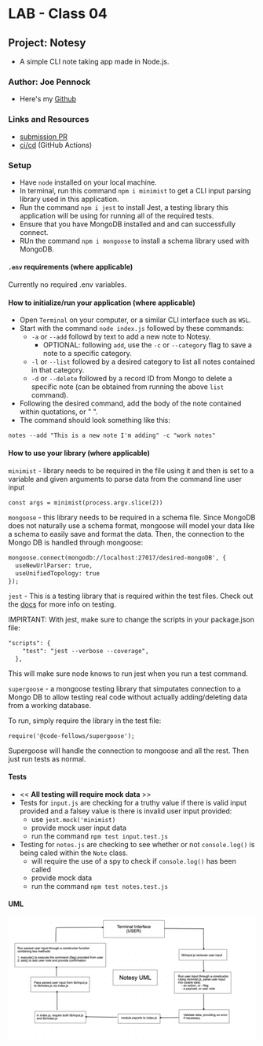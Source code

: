 # LAB - Class 04

## Project: Notesy

- A simple CLI note taking app made in Node.js.

### Author: Joe Pennock

- Here's my [Github](https://github.com/penjoe)

### Links and Resources

- [submission PR](https://github.com/joepennock-401-advanced-javascript/notesy/pull/6)
- [ci/cd](https://github.com/joepennock-401-advanced-javascript/notesy/actions) (GitHub Actions)

### Setup

- Have `node` installed on your local machine.
- In terminal, run this command `npm i minimist` to get a CLI input parsing library used in this application.
- Run the command `npm i jest` to install Jest, a testing library this application will be using for running all of the required tests.
-  Ensure that you have MongoDB installed and and can successfully connect.
- RUn the command `npm i mongoose` to install a schema library used with MongoDB.

#### `.env` requirements (where applicable)

Currently no required .env variables.

#### How to initialize/run your application (where applicable)

- Open `Terminal` on your computer, or a similar CLI interface such as `WSL`.
- Start with the command `node index.js` followed by these commands:
  - `-a` or `--add` followd by text to add a new note to Notesy.
    - OPTIONAL: following `add`, use the `-c` or `--category` flag to save a note to a specific category.
  - `-l` or `--list` followed by a desired category to list all notes contained in that category.
  - `-d` or `--delete` followed by a record ID from Mongo to delete a specific note (can be obtained from running the above `list` command).
- Following the desired command, add the body of the note contained within quotations, or " ".
- The command should look something like this:
```
notes --add "This is a new note I'm adding" -c "work notes"
```

#### How to use your library (where applicable)

`minimist` - library needs to be required in the file using it and then is set to a variable and given arguments to parse data from the command line user input
```
const args = minimist(process.argv.slice(2))
```
`mongoose` - this library needs to be required in a schema file. Since MongoDB does not naturally use a schema format, mongoose will model your data like a schema to easily save and format the data. Then, the connection to the Mongo DB is handled through mongoose:
```
mongoose.connect(mongodb://localhost:27017/desired-mongoDB', {
  useNewUrlParser: true,
  useUnifiedTopology: true
});
```

`jest` - This is a testing library that is required within the test files. Check out the [docs](https://jestjs.io/docs/en/getting-started) for more info on testing. 

IMPIRTANT: With jest, make sure to change the scripts in your package.json file:
```
"scripts": {
    "test": "jest --verbose --coverage",
  },
```
This will make sure node knows to run jest when you run a test command.

`supergoose` - a mongoose testing library that simputates connection to a Mongo DB to allow testing real code without actually adding/deleting data from a working database.

To run, simply require the library in the test file:
```
require('@code-fellows/supergoose');
```
Supergoose will handle the connection to mongoose and all the rest. Then just run tests as normal.

#### Tests

- << **All testing will require mock data** >>
- Tests for `input.js` are checking for a truthy value if there is valid input provided and a falsey value is there is invalid user input provided:
  - use `jest.mock('minimist)`
  - provide mock user input data
  - run the command `npm test input.test.js`
- Testing for `notes.js` are checking to see whether or not `console.log()` is being caled within the `Note` class. 
  - will require the use of a spy to check if `console.log()` has been called
  - provide mock data
  - run the command `npm test notes.test.js`

#### UML

![project UML](assets/notesy-uml.png)
 